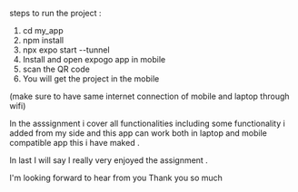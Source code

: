 steps to run the project : 
1) cd my_app
2) npm install
3) npx expo start --tunnel
4) Install and open expogo app in mobile
5) scan the QR code
6) You will get the project in the mobile

(make sure to have same internet connection of mobile and laptop through wifi)

In the asssignment i cover all functionalities including some functionality i added from my side and this app can work both in laptop and mobile compatible app this i have maked . 

In last I will say I really very enjoyed the assignment . 

I'm looking forward to hear from you
Thank you so much
